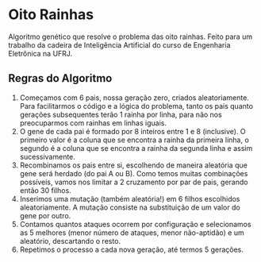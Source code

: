 # Oito Rainhas
Algoritmo genético que resolve o problema das oito rainhas. Feito para um trabalho da cadeira de Inteligência Artificial do curso de Engenharia Eletrônica na UFRJ.

## Regras do Algoritmo

1. Começamos com 6 pais, nossa geração zero, criados aleatoriamente. Para facilitarmos o código e a lógica do problema, tanto os pais quanto gerações subsequentes terão 1 rainha por linha, para não nos preocuparmos com rainhas em linhas iguais.
2. O gene de cada pai é formado por 8 inteiros entre 1 e 8 (inclusive). O primeiro valor é a coluna que se encontra a rainha da primeira linha, o segundo é a coluna que se encontra a rainha da segunda linha e assim sucessivamente.
3. Recombinamos os pais entre si, escolhendo de maneira aleatória que gene será herdado (do pai A ou B). Como temos muitas combinações possíveis, vamos nos limitar a 2 cruzamento por par de pais, gerando então 30 filhos.
4. Inserimos uma mutação (também aleatória!) em 6 filhos escolhidos aleatoriamente. A mutação consiste na substituição de um valor do gene por outro.
5. Contamos quantos ataques ocorrem por configuração e selecionamos as 5 melhores (menor número de ataques, menor não-aptidão) e um aleatório, descartando o resto.
6. Repetimos o processo a cada nova geração, até termos 5 gerações.
